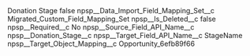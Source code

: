 <?xml version="1.0" encoding="UTF-8"?>
<CustomMetadata xmlns="http://soap.sforce.com/2006/04/metadata" xmlns:xsi="http://www.w3.org/2001/XMLSchema-instance" xmlns:xsd="http://www.w3.org/2001/XMLSchema">
    <label>Donation Stage</label>
    <protected>false</protected>
    <values>
        <field>npsp__Data_Import_Field_Mapping_Set__c</field>
        <value xsi:type="xsd:string">Migrated_Custom_Field_Mapping_Set</value>
    </values>
    <values>
        <field>npsp__Is_Deleted__c</field>
        <value xsi:type="xsd:boolean">false</value>
    </values>
    <values>
        <field>npsp__Required__c</field>
        <value xsi:type="xsd:string">No</value>
    </values>
    <values>
        <field>npsp__Source_Field_API_Name__c</field>
        <value xsi:type="xsd:string">npsp__Donation_Stage__c</value>
    </values>
    <values>
        <field>npsp__Target_Field_API_Name__c</field>
        <value xsi:type="xsd:string">StageName</value>
    </values>
    <values>
        <field>npsp__Target_Object_Mapping__c</field>
        <value xsi:type="xsd:string">Opportunity_6efb89f66</value>
    </values>
</CustomMetadata>
